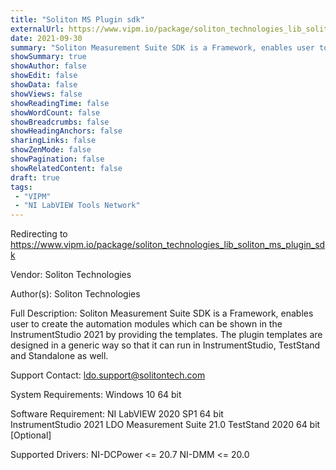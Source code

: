 ```yaml
---
title: "Soliton MS Plugin sdk"
externalUrl: https://www.vipm.io/package/soliton_technologies_lib_soliton_ms_plugin_sdk
date: 2021-09-30
summary: "Soliton Measurement Suite SDK is a Framework, enables user to create the automation modules which can be shown in the InstrumentStudio 2021 by providing the templates."
showSummary: true
showAuthor: false
showEdit: false
showData: false
showViews: false
showReadingTime: false
showWordCount: false
showBreadcrumbs: false
showHeadingAnchors: false
sharingLinks: false
showZenMode: false
showPagination: false
showRelatedContent: false
draft: true
tags:
 - "VIPM"
 - "NI LabVIEW Tools Network"
---
```


Redirecting to https://www.vipm.io/package/soliton_technologies_lib_soliton_ms_plugin_sdk

Vendor: Soliton Technologies

Author(s): Soliton Technologies
 
Full Description:
Soliton Measurement Suite SDK is a Framework, enables user to create the automation modules which can be shown in the InstrumentStudio 2021 by providing the templates. The plugin templates are designed in a generic way so that it can run in InstrumentStudio, TestStand and Standalone as well. 

Support Contact:  ldo.support@solitontech.com

System Requirements:
Windows 10 64 bit

Software Requirement:
NI LabVIEW 2020 SP1 64 bit  
InstrumentStudio 2021
LDO Measurement Suite 21.0
TestStand 2020 64 bit [Optional]

Supported Drivers:
NI-DCPower <= 20.7
NI-DMM <= 20.0